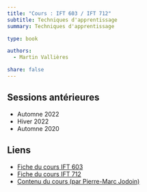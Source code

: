 ```yaml
---
title: "Cours : IFT 603 / IFT 712"
subtitle: Techniques d'apprentissage
summary: Techniques d'apprentissage

type: book

authors:
  - Martin Vallières

share: false
---
```


## Sessions antérieures

- Automne 2022
- Hiver 2022
- Automne 2020

## Liens

- [Fiche du cours IFT 603](https://www.usherbrooke.ca/admission/fiches-cours/IFT603/)
- [Fiche du cours IFT 712](https://www.usherbrooke.ca/admission/fiches-cours/IFT712/)
- [Contenu du cours (par Pierre-Marc Jodoin)](https://info.usherbrooke.ca/pmjodoin/cours/ift603/index.html)
